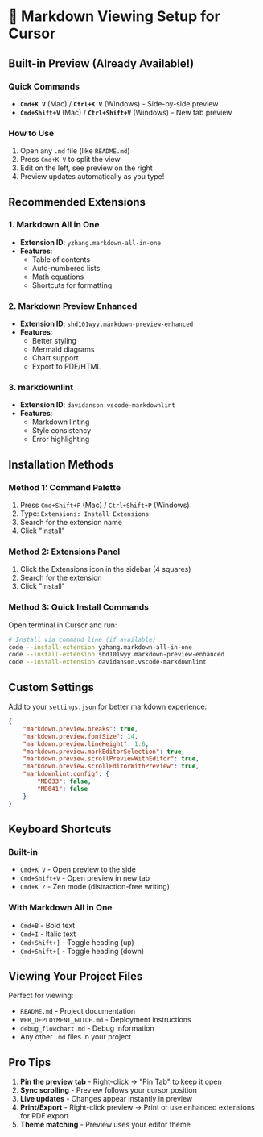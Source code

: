 # 📝 Markdown Viewing Setup for Cursor

## Built-in Preview (Already Available!)

### Quick Commands
- **`Cmd+K V`** (Mac) / **`Ctrl+K V`** (Windows) - Side-by-side preview
- **`Cmd+Shift+V`** (Mac) / **`Ctrl+Shift+V`** (Windows) - New tab preview

### How to Use
1. Open any `.md` file (like `README.md`)
2. Press `Cmd+K V` to split the view
3. Edit on the left, see preview on the right
4. Preview updates automatically as you type!

## Recommended Extensions

### 1. Markdown All in One
- **Extension ID**: `yzhang.markdown-all-in-one`
- **Features**: 
  - Table of contents
  - Auto-numbered lists
  - Math equations
  - Shortcuts for formatting

### 2. Markdown Preview Enhanced
- **Extension ID**: `shd101wyy.markdown-preview-enhanced`
- **Features**:
  - Better styling
  - Mermaid diagrams
  - Chart support
  - Export to PDF/HTML

### 3. markdownlint
- **Extension ID**: `davidanson.vscode-markdownlint`
- **Features**:
  - Markdown linting
  - Style consistency
  - Error highlighting

## Installation Methods

### Method 1: Command Palette
1. Press `Cmd+Shift+P` (Mac) / `Ctrl+Shift+P` (Windows)
2. Type: `Extensions: Install Extensions`
3. Search for the extension name
4. Click "Install"

### Method 2: Extensions Panel
1. Click the Extensions icon in the sidebar (4 squares)
2. Search for the extension
3. Click "Install"

### Method 3: Quick Install Commands
Open terminal in Cursor and run:

```bash
# Install via command line (if available)
code --install-extension yzhang.markdown-all-in-one
code --install-extension shd101wyy.markdown-preview-enhanced
code --install-extension davidanson.vscode-markdownlint
```

## Custom Settings

Add to your `settings.json` for better markdown experience:

```json
{
    "markdown.preview.breaks": true,
    "markdown.preview.fontSize": 14,
    "markdown.preview.lineHeight": 1.6,
    "markdown.preview.markEditorSelection": true,
    "markdown.preview.scrollPreviewWithEditor": true,
    "markdown.preview.scrollEditorWithPreview": true,
    "markdownlint.config": {
        "MD033": false,
        "MD041": false
    }
}
```

## Keyboard Shortcuts

### Built-in
- `Cmd+K V` - Open preview to the side
- `Cmd+Shift+V` - Open preview in new tab
- `Cmd+K Z` - Zen mode (distraction-free writing)

### With Markdown All in One
- `Cmd+B` - Bold text
- `Cmd+I` - Italic text
- `Cmd+Shift+]` - Toggle heading (up)
- `Cmd+Shift+[` - Toggle heading (down)

## Viewing Your Project Files

Perfect for viewing:
- `README.md` - Project documentation
- `WEB_DEPLOYMENT_GUIDE.md` - Deployment instructions
- `debug_flowchart.md` - Debug information
- Any other `.md` files in your project

## Pro Tips

1. **Pin the preview tab** - Right-click → "Pin Tab" to keep it open
2. **Sync scrolling** - Preview follows your cursor position
3. **Live updates** - Changes appear instantly in preview
4. **Print/Export** - Right-click preview → Print or use enhanced extensions for PDF export
5. **Theme matching** - Preview uses your editor theme 